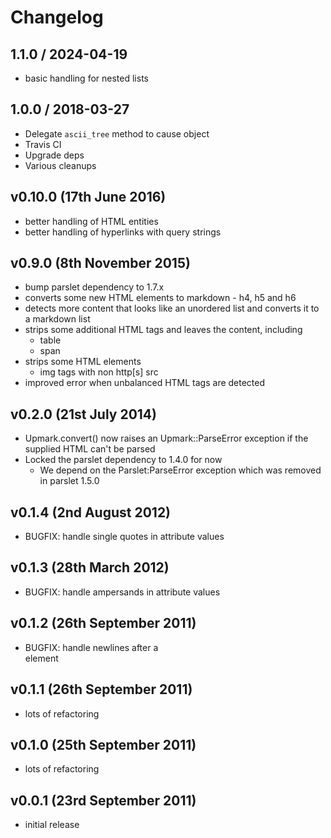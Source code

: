 # Changelog

## 1.1.0 / 2024-04-19
* basic handling for nested lists

## 1.0.0 / 2018-03-27
* Delegate `ascii_tree` method to cause object
* Travis CI
* Upgrade deps
* Various cleanups

## v0.10.0 (17th June 2016)
* better handling of HTML entities
* better handling of hyperlinks with query strings

## v0.9.0 (8th November 2015)
* bump parslet dependency to 1.7.x
* converts some new HTML elements to markdown - h4, h5 and h6
* detects more content that looks like an unordered list and converts
  it to a markdown list
* strips some additional HTML tags and leaves the content, including
  * table
  * span
* strips some HTML elements
  * img tags with non http[s] src
* improved error when unbalanced HTML tags are detected

## v0.2.0 (21st July 2014)
* Upmark.convert() now raises an Upmark::ParseError exception if the supplied
  HTML can't be parsed
* Locked the parslet dependency to 1.4.0 for now
  * We depend on the Parslet:ParseError exception which was removed in parslet 1.5.0

## v0.1.4 (2nd August 2012)
* BUGFIX: handle single quotes in attribute values

## v0.1.3 (28th March 2012)
* BUGFIX: handle ampersands in attribute values

## v0.1.2 (26th September 2011)
* BUGFIX: handle newlines after a <br /> element

## v0.1.1 (26th September 2011)
* lots of refactoring

## v0.1.0 (25th September 2011)
* lots of refactoring

## v0.0.1 (23rd September 2011)
* initial release
